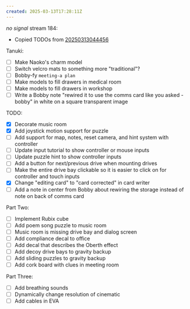 ```yaml
---
created: 2025-03-13T17:28:11Z
---
```


_no signal_ stream 184:
- Copied TODOs from [20250313044456](20250313044456.md)

Tanuki:
- [ ] Make Naoko's charm model
- [ ] Switch velcro mats to something more "traditional"?
- [ ] Bobby-fy `meeting-a plan`
- [ ] Make models to fill drawers in medical room
- [ ] Make models to fill drawers in workshop
- [ ] Write a Bobby note "rewired it to use the comms card like you asked -bobby" in white on a square transparent image

TODO:
- [x] Decorate music room
- [x] Add joystick motion support for puzzle
- [ ] Add support for map, notes, reset camera, and hint system with controller
- [ ] Update input tutorial to show controller or mouse inputs
- [ ] Update puzzle hint to show controller inputs
- [ ] Add a button for next/previous drive when mounting drives
- [ ] Make the entire drive bay clickable so it is easier to click on for controller and touch inputs
- [x] Change "editing card" to "card corrected" in card writer
- [ ] Add a note in center from Bobby about rewiring the storage instead of note on back of comms card

Part Two:
- [ ] Implement Rubix cube
- [ ] Add poem song puzzle to music room
- [ ] Music room is missing drive bay and dialog screen
- [ ] Add compliance decal to office
- [ ] Add decal that describes the Oberth effect
- [ ] Add decoy drive bays to gravity backup
- [ ] Add sliding puzzles to gravity backup
- [ ] Add cork board with clues in meeting room

Part Three:
- [ ] Add breathing sounds
- [ ] Dynamically change resolution of cinematic
- [ ] Add cables in EVA
